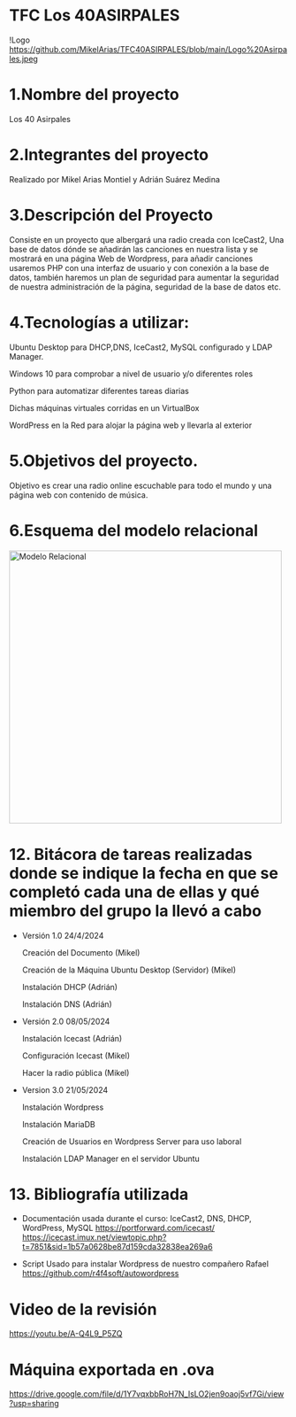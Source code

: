 # TFC Los 40ASIRPALES
!Logo https://github.com/MikelArias/TFC40ASIRPALES/blob/main/Logo%20Asirpales.jpeg
# 1.Nombre del proyecto
Los 40 Asirpales

# 2.Integrantes del proyecto
Realizado por Mikel Arias Montiel y Adrián Suárez Medina

# 3.Descripción del Proyecto
Consiste en un proyecto que albergará una radio creada con IceCast2, Una base de datos dónde se añadirán las canciones en nuestra lista y se mostrará en una página Web de Wordpress, para añadir canciones usaremos PHP con una interfaz de usuario y con conexión a la base de datos, también haremos un plan de seguridad para aumentar la seguridad de nuestra administración de la página, seguridad de la base de datos etc.

# 4.Tecnologías a utilizar:
Ubuntu Desktop para DHCP,DNS, IceCast2, MySQL configurado y LDAP Manager.

Windows 10 para comprobar a nivel de usuario y/o diferentes roles

Python para automatizar diferentes tareas diarias

Dichas máquinas virtuales corridas en un VirtualBox

WordPress en la Red para alojar la página web y llevarla al exterior

# 5.Objetivos del proyecto.
Objetivo es crear una radio online escuchable para todo el mundo y una página web con contenido de música.

# 6.Esquema del modelo relacional 



<img width="493" alt="Modelo Relacional" src="https://github.com/MikelArias/TFC40ASIRPALES/assets/115534269/a59cbb0b-99c0-442a-8518-25fc8a580cdb">


# 12. Bitácora de tareas realizadas donde se indique la fecha en que se completó cada una de ellas y qué miembro del grupo la llevó a cabo
- Versión 1.0 24/4/2024

    Creación del Documento (Mikel)

    Creación de la Máquina Ubuntu Desktop (Servidor) (Mikel)

    Instalación DHCP (Adrián)

    Instalación DNS  (Adrián)

- Versión 2.0 08/05/2024

    Instalación Icecast (Adrián)

    Configuración Icecast (Mikel)

    Hacer la radio pública (Mikel)

- Version 3.0 21/05/2024

    Instalación Wordpress 

    Instalación MariaDB

    Creación de Usuarios en Wordpress Server para uso laboral

    Instalación LDAP Manager en el servidor Ubuntu

# 13. Bibliografía utilizada 

- Documentación usada durante el curso: IceCast2, DNS, DHCP, WordPress, MySQL
            https://portforward.com/icecast/
            https://icecast.imux.net/viewtopic.php?t=7851&sid=1b57a0628be87d159cda32838ea269a6

- Script Usado para instalar Wordpress de nuestro compañero Rafael
    https://github.com/r4f4soft/autowordpress

# Video de la revisión
https://youtu.be/A-Q4L9_P5ZQ




# Máquina exportada en .ova
https://drive.google.com/file/d/1Y7vqxbbRoH7N_IsLO2jen9oaoj5vf7Gi/view?usp=sharing

